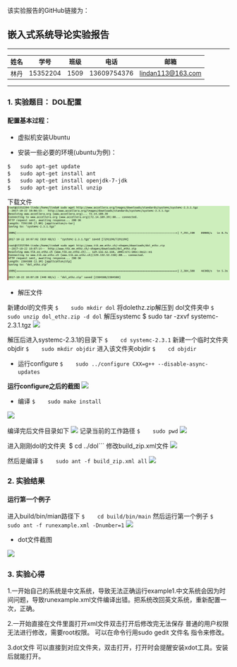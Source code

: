 该实验报告的GitHub链接为：


## 嵌入式系统导论实验报告
-------

|  姓名  |  学号  |  班级  |  电话  |  邮箱  |
| :--: | :--: | :--: | :--: | :--: |
|  林丹 | 15352204 | 1509 | 13609754376  | lindan113@163.com |

-----


### 1. 实验题目： DOL配置

#### 配置基本过程：

- 虚拟机安装Ubuntu


- 安装一些必要的环境(ubuntu为例)：
```
$	sudo apt-get update
$	sudo apt-get install ant
$ 	sudo apt-get install openjdk-7-jdk
$	sudo apt-get install unzip
```
下载文件
<img src="https://github.com/lindan113/Embedded-System_HuangKai/blob/master/Lab2%20DOLconfig/images/%E4%B8%8B%E8%BD%BD%E6%96%87%E4%BB%B6wget.png?raw=true"/>

- 解压文件

新建dol的文件夹 
```$	sudo mkdir dol```
将dolethz.zip解压到 dol文件夹中
```$	sudo unzip dol_ethz.zip -d dol```
解压systemc
$	sudo tar -zxvf systemc-2.3.1.tgz
<img src="https://github.com/lindan113/Embedded-System_HuangKai/blob/master/Lab2%20DOLconfig/images/%E8%A7%A3%E5%8E%8B%E6%96%87%E4%BB%B6.png?raw=true"/>

解压后进入systemc-2.3.1的目录下
```$	cd systemc-2.3.1```
新建一个临时文件夹objdir
```$	sudo mkdir objdir```
进入该文件夹objdir
```$	cd objdir```
- 运行configure
```$	sudo ../configure CXX=g++ --disable-async-updates```

**运行configure之后的截图**
<img src="https://github.com/lindan113/Embedded-System_HuangKai/blob/master/Lab2%20DOLconfig/images/%E8%BF%90%E8%A1%8Cconfigure%E4%B9%8B%E5%90%8E.png?raw=true"/>

- 编译
```$	sudo make install```
<img src="https://github.com/lindan113/Embedded-System_HuangKai/blob/master/Lab2%20DOLconfig/images/sudo%20make%20install.png?raw=true"/>

编译完后文件目录如下
<img src="https://github.com/lindan113/Embedded-System_HuangKai/blob/master/Lab2%20DOLconfig/images/%E7%BC%96%E8%AF%91%E5%AE%8C%E5%90%8E%E6%96%87%E4%BB%B6%E7%9B%AE%E5%BD%95.png?raw=true"/>
记录当前的工作路径
```$	sudo pwd```
<img src="https://github.com/lindan113/Embedded-System_HuangKai/blob/master/Lab2%20DOLconfig/images/%E5%BD%93%E5%89%8D%E7%9A%84%E5%B7%A5%E4%BD%9C%E8%B7%AF%E5%BE%84.png?raw=true"/>

进入刚刚dol的文件夹```
```$	cd ../dol```
修改build_zip.xml文件
<img src="https://github.com/lindan113/Embedded-System_HuangKai/blob/master/Lab2%20DOLconfig/images/%E4%BF%AE%E6%94%B9build_zip.xml%E6%96%87%E4%BB%B6.png?raw=true"/>

然后是编译
```$	sudo ant -f build_zip.xml all```
<img src="https://github.com/lindan113/Embedded-System_HuangKai/blob/master/Lab2%20DOLconfig/images/sudo%20ant%20-f%20build_zip.xml%20all.png?raw=true"/>

### 2. 实验结果
#### 运行第一个例子

进入build/bin/mian路径下
```$	cd build/bin/main```
然后运行第一个例子
```$	sudo ant -f runexample.xml -Dnumber=1```
<img src="https://github.com/lindan113/Embedded-System_HuangKai/blob/master/Lab2%20DOLconfig/images/%E8%BF%90%E8%A1%8C%E7%AC%AC%E4%B8%80%E4%B8%AA%E4%BE%8B%E5%AD%90.png?raw=true"/>


- dot文件截图
<img src="https://github.com/lindan113/Embedded-System_HuangKai/blob/master/Lab2%20DOLconfig/images/dot%E6%96%87%E4%BB%B6%E6%88%AA%E5%9B%BE.png?raw=true"/>

### 3. 实验心得


1.一开始自己的系统是中文系统，导致无法正确运行example1.中文系统会因为时间问题，导致runexample.xml文件编译出错。把系统改回英文系统，重新配置一次，正确。

2.一开始直接在文件里面打开xml文件双击打开后修改完无法保存
普通的用户权限无法进行修改，需要root权限。
可以在命令行用sudo gedit 文件名 指令来修改。

3.dot文件
可以直接到对应文件夹，双击打开，打开时会提醒安装xdot工具。安装后就能打开。
